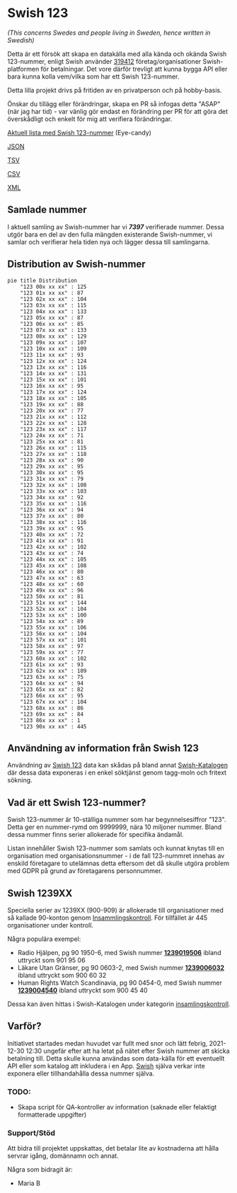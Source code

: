 # Swish 123

*(This concerns Swedes and people living in Sweden, hence written in Swedish)*

Detta är ett försök att skapa en datakälla med alla kända och okända Swish 123-nummer, enligt Swish använder [319412](https://www.swish.nu/about-swish#Swish_in_numbers) företag/organisationer Swish-platformen för betalningar. Det vore därför trevligt att kunna bygga API eller bara kunna kolla vem/vilka som har ett Swish 123-nummer.

Detta lilla projekt drivs på fritiden av en privatperson och på hobby-basis.

Önskar du tillägg eller förändringar, skapa en PR så infogas detta "ASAP" (när jag har tid) - var vänlig gör endast en förändring per PR för att göra det överskådligt och enkelt för mig att verifiera förändringar.



[Aktuell lista med Swish 123-nummer](https://github.com/cisene/swish-123/blob/master/swish-123.md) (Eye-candy)

[JSON](https://github.com/cisene/swish-123/blob/master/json/swish-123-datasource.json)

[TSV](https://github.com/cisene/swish-123/blob/master/text/swish-123-datasource.tsv)

[CSV](https://github.com/cisene/swish-123/blob/master/text/swish-123-datasource.csv)

[XML](https://github.com/cisene/swish-123/blob/master/xml-data/swish-123-datasource.xml)



## Samlade nummer

I aktuell samling av Swish-nummer har vi ***7397*** verifierade nummer. Dessa utgör bara en del av den fulla mängden existerande Swish-nummer, vi samlar och verifierar hela tiden nya och lägger dessa till samlingarna.

## Distribution av Swish-nummer

```mermaid
pie title Distribution
    "123 00x xx xx" : 125
    "123 01x xx xx" : 87
    "123 02x xx xx" : 104
    "123 03x xx xx" : 115
    "123 04x xx xx" : 133
    "123 05x xx xx" : 87
    "123 06x xx xx" : 85
    "123 07x xx xx" : 133
    "123 08x xx xx" : 129
    "123 09x xx xx" : 107
    "123 10x xx xx" : 109
    "123 11x xx xx" : 93
    "123 12x xx xx" : 124
    "123 13x xx xx" : 116
    "123 14x xx xx" : 131
    "123 15x xx xx" : 101
    "123 16x xx xx" : 95
    "123 17x xx xx" : 124
    "123 18x xx xx" : 105
    "123 19x xx xx" : 88
    "123 20x xx xx" : 77
    "123 21x xx xx" : 112
    "123 22x xx xx" : 128
    "123 23x xx xx" : 117
    "123 24x xx xx" : 71
    "123 25x xx xx" : 81
    "123 26x xx xx" : 115
    "123 27x xx xx" : 118
    "123 28x xx xx" : 90
    "123 29x xx xx" : 95
    "123 30x xx xx" : 95
    "123 31x xx xx" : 79
    "123 32x xx xx" : 108
    "123 33x xx xx" : 103
    "123 34x xx xx" : 92
    "123 35x xx xx" : 116
    "123 36x xx xx" : 94
    "123 37x xx xx" : 80
    "123 38x xx xx" : 116
    "123 39x xx xx" : 95
    "123 40x xx xx" : 72
    "123 41x xx xx" : 91
    "123 42x xx xx" : 102
    "123 43x xx xx" : 74
    "123 44x xx xx" : 105
    "123 45x xx xx" : 108
    "123 46x xx xx" : 80
    "123 47x xx xx" : 63
    "123 48x xx xx" : 60
    "123 49x xx xx" : 96
    "123 50x xx xx" : 81
    "123 51x xx xx" : 144
    "123 52x xx xx" : 104
    "123 53x xx xx" : 100
    "123 54x xx xx" : 89
    "123 55x xx xx" : 106
    "123 56x xx xx" : 104
    "123 57x xx xx" : 101
    "123 58x xx xx" : 97
    "123 59x xx xx" : 77
    "123 60x xx xx" : 102
    "123 61x xx xx" : 93
    "123 62x xx xx" : 109
    "123 63x xx xx" : 75
    "123 64x xx xx" : 94
    "123 65x xx xx" : 82
    "123 66x xx xx" : 95
    "123 67x xx xx" : 104
    "123 68x xx xx" : 86
    "123 69x xx xx" : 84
    "123 86x xx xx" : 1
    "123 90x xx xx" : 445
```

## Användning av information från Swish 123

Användning av [Swish 123](https://github.com/cisene/swish-123) data kan skådas på bland annat [Swish-Katalogen](https://b19.se/swish-katalogen/) där dessa data exponeras i en enkel söktjänst genom tagg-moln och fritext sökning.



## Vad är ett Swish 123-nummer?

Swish 123-nummer är 10-ställiga nummer som har begynnelsesiffror "123". Detta ger en nummer-rymd om 9999999, nära 10 miljoner nummer. Bland dessa nummer finns serier allokerade för specifika ändamål. 

Listan innehåller Swish 123-nummer som samlats och kunnat knytas till en organisation med organisationsnummer - i de fall 123-nummret innehas av enskild företagare to utelämnas detta eftersom det då skulle utgöra problem med GDPR på grund av företagarens personnummer.



## Swish 1239XX

Speciella serier av 1239XX (900-909) är allokerade till organisationer med så kallade 90-konton genom [Insammlingskontroll](https://www.insamlingskontroll.se/90-konto-organisationer/). För tillfället är 445 organisationer under kontroll.

Några populära exempel:

* Radio Hjälpen, pg 90 1950-6, med Swish nummer **[1239019506](https://b19.se/swish-katalogen/1239019506)** ibland uttryckt som 901 95 06
* Läkare Utan Gränser, pg 90 0603-2, med Swish nummer **[1239006032](https://b19.se/swish-katalogen/1239006032)** ibland uttryckt som 900 60 32
* Human Rights Watch Scandinavia, pg 90 0454-0, med Swish nummer **[1239004540](https://b19.se/swish-katalogen/1239004540)** ibland uttryckt som 900 45 40

Dessa kan även hittas i Swish-Katalogen under kategorin [insamlingskontroll](https://b19.se/swish-katalogen/k/insamlingskontroll).



## Varför?

Initiativet startades medan huvudet var fullt med snor och lätt febrig, 2021-12-30 12:30 ungefär efter att ha letat på nätet efter Swish nummer att skicka betalning till. Detta skulle kunna användas som data-källa för ett eventuellt API eller som katalog att inkludera i en App. [Swish](https://swish.nu/) själva verkar inte exponera eller tillhandahålla dessa nummer själva. 



### TODO:

* Skapa script för QA-kontroller av information (saknade eller felaktigt formatterade uppgifter)


### Support/Stöd

Att bidra till projektet uppskattas, det betalar lite av kostnaderna att hålla servrar igång, domännamn och annat.

Några som bidragit är:
* Maria B
